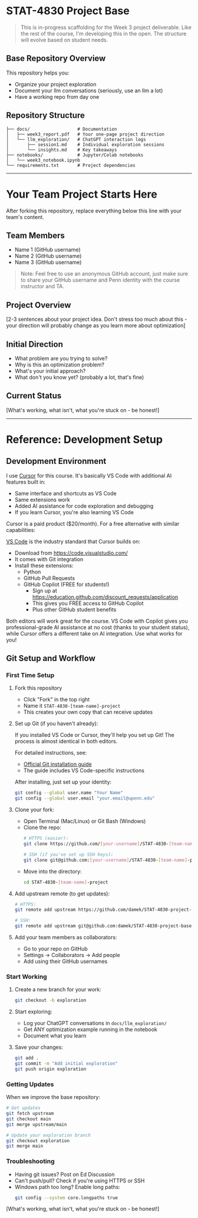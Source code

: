 # STAT-4830 Project Base

> This is in-progress scaffolding for the Week 3 project deliverable. Like the rest of the course, I'm developing this in the open. The structure will evolve based on student needs.

## Base Repository Overview
This repository helps you:
- Organize your project exploration
- Document your llm conversations (seriously, use an llm a lot)
- Have a working repo from day one

## Repository Structure
```
├── docs/                  # Documentation
│   ├── week3_report.pdf   # Your one-page project direction
│   └── llm_exploration/   # ChatGPT interaction logs
│       ├── session1.md    # Individual exploration sessions
│       └── insights.md    # Key takeaways
├── notebooks/             # Jupyter/Colab notebooks
│   └── week3_notebook.ipynb
└── requirements.txt       # Project dependencies
```

---

# Your Team Project Starts Here
After forking this repository, replace everything below this line with your team's content.

## Team Members
- Name 1 (GitHub username)
- Name 2 (GitHub username)
- Name 3 (GitHub username)

> Note: Feel free to use an anonymous GitHub account, just make sure to share your GitHub username and Penn identity with the course instructor and TA.

## Project Overview
[2-3 sentences about your project idea. Don't stress too much about this - your direction will probably change as you learn more about optimization]

## Initial Direction
- What problem are you trying to solve?
- Why is this an optimization problem?
- What's your initial approach?
- What don't you know yet? (probably a lot, that's fine)

## Current Status
[What's working, what isn't, what you're stuck on - be honest!]

---

# Reference: Development Setup

## Development Environment
I use [Cursor](https://cursor.sh/) for this course. It's basically VS Code with additional AI features built in:
- Same interface and shortcuts as VS Code
- Same extensions work
- Added AI assistance for code exploration and debugging
- If you learn Cursor, you're also learning VS Code

Cursor is a paid product ($20/month). For a free alternative with similar capabilities:

[VS Code](https://code.visualstudio.com/) is the industry standard that Cursor builds on:
- Download from https://code.visualstudio.com/
- It comes with Git integration
- Install these extensions:
  - Python
  - GitHub Pull Requests
  - GitHub Copilot (FREE for students!)
    - Sign up at https://education.github.com/discount_requests/application
    - This gives you FREE access to GitHub Copilot
    - Plus other GitHub student benefits

Both editors will work great for the course. VS Code with Copilot gives you professional-grade AI assistance at no cost (thanks to your student status), while Cursor offers a different take on AI integration. Use what works for you!

## Git Setup and Workflow

### First Time Setup
1. Fork this repository
   - Click "Fork" in the top right
   - Name it `STAT-4830-[team-name]-project`
   - This creates your own copy that can receive updates

2. Set up Git (if you haven't already):
   
   If you installed VS Code or Cursor, they'll help you set up Git! The process is almost identical in both editors.
   
   For detailed instructions, see:
   - [Official Git installation guide](https://github.com/git-guides/install-git)
   - The guide includes VS Code-specific instructions
   
   After installing, just set up your identity:
   ```bash
   git config --global user.name "Your Name"
   git config --global user.email "your.email@upenn.edu"
   ```

3. Clone your fork:
   - Open Terminal (Mac/Linux) or Git Bash (Windows)
   - Clone the repo:
     ```bash
     # HTTPS (easier):
     git clone https://github.com/[your-username]/STAT-4830-[team-name]-project.git

     # SSH (if you've set up SSH keys):
     git clone git@github.com:[your-username]/STAT-4830-[team-name]-project.git
     ```
   - Move into the directory:
     ```bash
     cd STAT-4830-[team-name]-project
     ```

4. Add upstream remote (to get updates):
   ```bash
   # HTTPS:
   git remote add upstream https://github.com/damek/STAT-4830-project-base.git

   # SSH:
   git remote add upstream git@github.com:damek/STAT-4830-project-base.git
   ```

5. Add your team members as collaborators:
   - Go to your repo on GitHub
   - Settings → Collaborators → Add people
   - Add using their GitHub usernames

### Start Working
1. Create a new branch for your work:
   ```bash
   git checkout -b exploration
   ```

2. Start exploring:
   - Log your ChatGPT conversations in `docs/llm_exploration/`
   - Get ANY optimization example running in the notebook
   - Document what you learn

3. Save your changes:
   ```bash
   git add .
   git commit -m "Add initial exploration"
   git push origin exploration
   ```

### Getting Updates
When we improve the base repository:
```bash
# Get updates
git fetch upstream
git checkout main
git merge upstream/main

# Update your exploration branch
git checkout exploration
git merge main
```

### Troubleshooting
- Having git issues? Post on Ed Discussion
- Can't push/pull? Check if you're using HTTPS or SSH
- Windows path too long? Enable long paths:
  ```bash
  git config --system core.longpaths true
  ```




[What's working, what isn't, what you're stuck on - be honest!] 